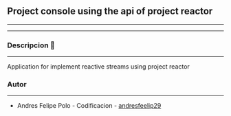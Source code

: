 ## Project console using the api of project reactor 

---



---

### Descripcion 📒

---
Application for implement reactive streams using project reactor 

### Autor

---

- Andres Felipe Polo - Codificacion - [andresfeelip29 ](https://github.com/andresfeelip29 "andresfeelip29 ")
